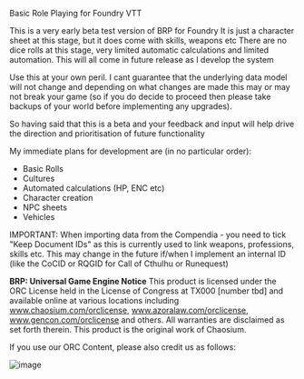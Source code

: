 Basic Role Playing for Foundry VTT

This is a very early beta test version of BRP for Foundry
It is just a character sheet at this stage, but it does come with skills, weapons etc
There are no dice rolls at this stage, very limited automatic calculations and limited automation.
This will all come in future release as I develop the system

Use this at your own peril.  I cant guarantee that the underlying data model will not change and
depending on what changes are made this may or may not break your game (so if you do decide to 
proceed then please take backups of your world before implementing any upgrades).

So having said that this is a beta and your feedback and input will help drive the direction and
prioritisation of future functionality

My immediate plans for development are (in no particular order):
- Basic Rolls
- Cultures
- Automated calculations (HP, ENC etc)
- Character creation
- NPC sheets
- Vehicles

IMPORTANT:  When importing data from the Compendia - you need to tick "Keep Document IDs" as this is currently used to link weapons, professions, skills etc.  This may change in the future if/when I implement an internal ID (like the CoCID or RQGID for Call of Cthulhu or Runequest)


**BRP: Universal Game Engine Notice**
This product is licensed under the ORC License held in the License of Congress at TX000 [number tbd] and available online at various locations including www.chaosium.com/orclicense, www.azoralaw.com/orclicense, www.gencon.com/orclicense and others. All warranties are disclaimed as set forth therein.
This product is the original work of Chaosium.

If you use our ORC Content, please also credit us as follows:


![image](https://github.com/Genii-Locorum/brp/assets/121451824/ca848b0d-40a6-4fd1-ab73-81c48e243b99)